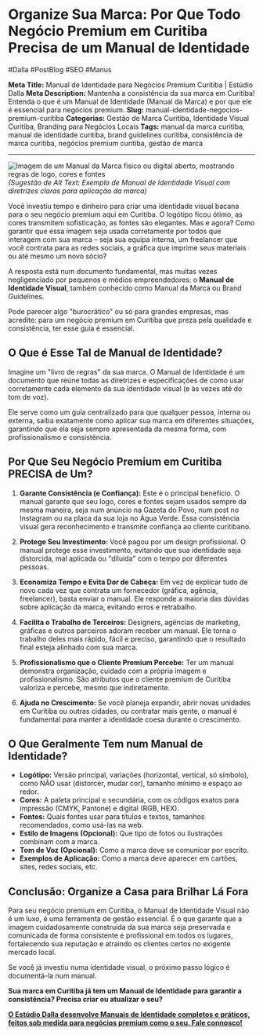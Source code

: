# Organize Sua Marca: Por Que Todo Negócio Premium em Curitiba Precisa de um Manual de Identidade

#Dalla #PostBlog #SEO #Manus

**Meta Title:** Manual de Identidade para Negócios Premium Curitiba | Estúdio Dalla
**Meta Description:** Mantenha a consistência da sua marca em Curitiba! Entenda o que é um Manual de Identidade (Manual da Marca) e por que ele é essencial para negócios premium.
**Slug:** manual-identidade-negocios-premium-curitiba
**Categorias:** Gestão de Marca Curitiba, Identidade Visual Curitiba, Branding para Negócios Locais
**Tags:** manual da marca curitiba, manual de identidade curitiba, brand guidelines curitiba, consistência de marca curitiba, negócios premium curitiba, gestão de marca

---

![Imagem de um Manual da Marca físico ou digital aberto, mostrando regras de logo, cores e fontes](placeholder_imagem_manual_identidade.jpg) *(Sugestão de Alt Text: Exemplo de Manual de Identidade Visual com diretrizes claras para aplicação da marca)*

Você investiu tempo e dinheiro para criar uma identidade visual bacana para o seu negócio premium aqui em Curitiba. O logótipo ficou ótimo, as cores transmitem sofisticação, as fontes são elegantes. Mas e agora? Como garantir que essa imagem seja usada corretamente por todos que interagem com sua marca – seja sua equipa interna, um freelancer que você contrata para as redes sociais, a gráfica que imprime seus materiais ou até mesmo um novo sócio?

A resposta está num documento fundamental, mas muitas vezes negligenciado por pequenos e médios empreendedores: o **Manual de Identidade Visual**, também conhecido como Manual da Marca ou Brand Guidelines.

Pode parecer algo "burocrático" ou só para grandes empresas, mas acredite: para um negócio premium em Curitiba que preza pela qualidade e consistência, ter esse guia é essencial.

## O Que é Esse Tal de Manual de Identidade?

Imagine um "livro de regras" da sua marca. O Manual de Identidade é um documento que reúne todas as diretrizes e especificações de como usar corretamente cada elemento da sua identidade visual (e às vezes até do tom de voz).

Ele serve como um guia centralizado para que qualquer pessoa, interna ou externa, saiba exatamente como aplicar sua marca em diferentes situações, garantindo que ela seja sempre apresentada da mesma forma, com profissionalismo e consistência.

## Por Que Seu Negócio Premium em Curitiba PRECISA de Um?

1.  **Garante Consistência (e Confiança):** Este é o principal benefício. O manual garante que seu logo, cores e fontes sejam usados sempre da mesma maneira, seja num anúncio na Gazeta do Povo, num post no Instagram ou na placa da sua loja no Água Verde. Essa consistência visual gera reconhecimento e transmite confiança ao cliente curitibano.

2.  **Protege Seu Investimento:** Você pagou por um design profissional. O manual protege esse investimento, evitando que sua identidade seja distorcida, mal aplicada ou "diluída" com o tempo por diferentes pessoas.

3.  **Economiza Tempo e Evita Dor de Cabeça:** Em vez de explicar tudo de novo cada vez que contrata um fornecedor (gráfica, agência, freelancer), basta enviar o manual. Ele responde a maioria das dúvidas sobre aplicação da marca, evitando erros e retrabalho.

4.  **Facilita o Trabalho de Terceiros:** Designers, agências de marketing, gráficas e outros parceiros adoram receber um manual. Ele torna o trabalho deles mais rápido, fácil e preciso, garantindo que o resultado final esteja alinhado com sua marca.

5.  **Profissionalismo que o Cliente Premium Percebe:** Ter um manual demonstra organização, cuidado com a própria imagem e profissionalismo. São atributos que o cliente premium de Curitiba valoriza e percebe, mesmo que indiretamente.

6.  **Ajuda no Crescimento:** Se você planeja expandir, abrir novas unidades em Curitiba ou outras cidades, ou contratar mais gente, o manual é fundamental para manter a identidade coesa durante o crescimento.

## O Que Geralmente Tem num Manual de Identidade?

*   **Logótipo:** Versão principal, variações (horizontal, vertical, só símbolo), como NÃO usar (distorcer, mudar cor), tamanho mínimo e espaço ao redor.
*   **Cores:** A paleta principal e secundária, com os códigos exatos para impressão (CMYK, Pantone) e digital (RGB, HEX).
*   **Fontes:** Quais fontes usar para títulos e textos, tamanhos recomendados, como usá-las na web.
*   **Estilo de Imagens (Opcional):** Que tipo de fotos ou ilustrações combinam com a marca.
*   **Tom de Voz (Opcional):** Como a marca deve se comunicar por escrito.
*   **Exemplos de Aplicação:** Como a marca deve aparecer em cartões, sites, redes sociais, etc.

## Conclusão: Organize a Casa para Brilhar Lá Fora

Para seu negócio premium em Curitiba, o Manual de Identidade Visual não é um luxo, é uma ferramenta de gestão essencial. É o que garante que a imagem cuidadosamente construída da sua marca seja preservada e comunicada de forma consistente e profissional em todos os lugares, fortalecendo sua reputação e atraindo os clientes certos no exigente mercado local.

Se você já investiu numa identidade visual, o próximo passo lógico é documentá-la num manual.

**Sua marca em Curitiba já tem um Manual de Identidade para garantir a consistência? Precisa criar ou atualizar o seu?**

[**O Estúdio Dalla desenvolve Manuais de Identidade completos e práticos, feitos sob medida para negócios premium como o seu. Fale connosco!**](https://www.estudiodalla.com/contatos)

